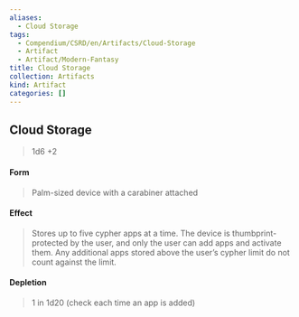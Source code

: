 ```yaml
---
aliases:
  - Cloud Storage
tags:
  - Compendium/CSRD/en/Artifacts/Cloud-Storage
  - Artifact
  - Artifact/Modern-Fantasy
title: Cloud Storage
collection: Artifacts
kind: Artifact
categories: []
---
```

## Cloud Storage
>1d6 +2
#### Form
> Palm-sized device with a carabiner attached  
#### Effect
> Stores up to five cypher apps at a time. The device is thumbprint-protected by the user, and only the user can add apps and activate them. Any additional apps stored above the user’s cypher limit do not count against the limit. 
#### Depletion 
>1 in 1d20 (check each time an app is added)

